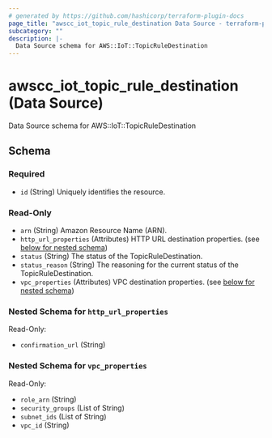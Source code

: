 ```yaml
---
# generated by https://github.com/hashicorp/terraform-plugin-docs
page_title: "awscc_iot_topic_rule_destination Data Source - terraform-provider-awscc"
subcategory: ""
description: |-
  Data Source schema for AWS::IoT::TopicRuleDestination
---
```


# awscc_iot_topic_rule_destination (Data Source)

Data Source schema for AWS::IoT::TopicRuleDestination



<!-- schema generated by tfplugindocs -->
## Schema

### Required

- `id` (String) Uniquely identifies the resource.

### Read-Only

- `arn` (String) Amazon Resource Name (ARN).
- `http_url_properties` (Attributes) HTTP URL destination properties. (see [below for nested schema](#nestedatt--http_url_properties))
- `status` (String) The status of the TopicRuleDestination.
- `status_reason` (String) The reasoning for the current status of the TopicRuleDestination.
- `vpc_properties` (Attributes) VPC destination properties. (see [below for nested schema](#nestedatt--vpc_properties))

<a id="nestedatt--http_url_properties"></a>
### Nested Schema for `http_url_properties`

Read-Only:

- `confirmation_url` (String)


<a id="nestedatt--vpc_properties"></a>
### Nested Schema for `vpc_properties`

Read-Only:

- `role_arn` (String)
- `security_groups` (List of String)
- `subnet_ids` (List of String)
- `vpc_id` (String)


